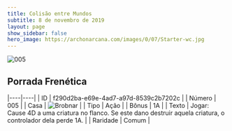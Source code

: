 ```yaml
---
title: Colisão entre Mundos
subtitle: 8 de novembro de 2019
layout: page
show_sidebar: false
hero_image: https://archonarcana.com/images/0/07/Starter-wc.jpg
---
```


![005](https://cdn.keyforgegame.com/media/card_front/pt/452_005_CCQXRP7HW4Q8_pt.png)

## Porrada Frenética

|----|----|
| ID | f290d2ba-e69e-4ad7-a97d-8539c2b7202c |
| Número | 005 |
| Casa | ![Brobnar](https://archonarcana.com/images/thumb/e/e0/Brobnar.png/22px-Brobnar.png "Brobnar") |
| Tipo | Ação |
| Bônus | 1A |
| Texto | Jogar: Cause 4D a uma criatura no flanco. Se este dano destruir aquela criatura, o controlador dela perde 1A. |
| Raridade | Comum |

